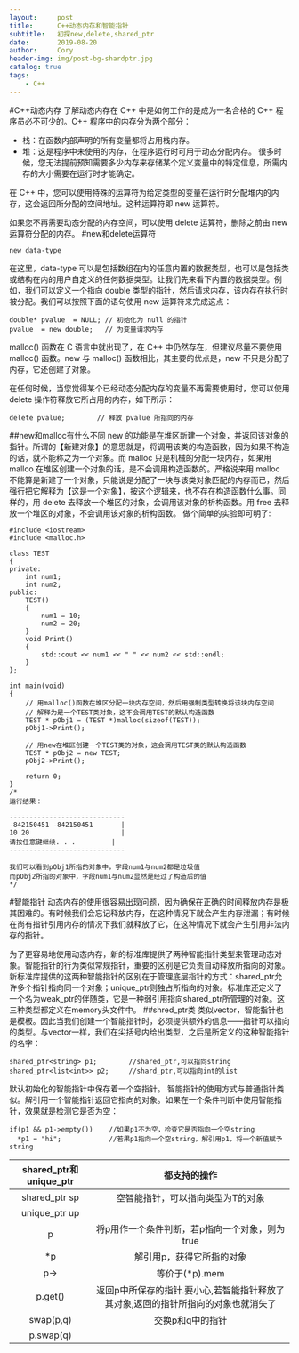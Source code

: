 ```yaml
---
layout:     post
title:      C++动态内存和智能指针
subtitle:   初探new,delete,shared_ptr
date:       2019-08-20
author:     Cory
header-img: img/post-bg-shardptr.jpg
catalog: true
tags:
    - C++
---
```

#C++动态内存
了解动态内存在 C++ 中是如何工作的是成为一名合格的 C++ 程序员必不可少的。C++ 程序中的内存分为两个部分：

- 栈：在函数内部声明的所有变量都将占用栈内存。
- 堆：这是程序中未使用的内存，在程序运行时可用于动态分配内存。
很多时候，您无法提前预知需要多少内存来存储某个定义变量中的特定信息，所需内存的大小需要在运行时才能确定。

在 C++ 中，您可以使用特殊的运算符为给定类型的变量在运行时分配堆内的内存，这会返回所分配的空间地址。这种运算符即 new 运算符。

如果您不再需要动态分配的内存空间，可以使用 delete 运算符，删除之前由 new 运算符分配的内存。
#new和delete运算符
```
new data-type
```
在这里，data-type 可以是包括数组在内的任意内置的数据类型，也可以是包括类或结构在内的用户自定义的任何数据类型。让我们先来看下内置的数据类型。例如，我们可以定义一个指向 double 类型的指针，然后请求内存，该内存在执行时被分配。我们可以按照下面的语句使用 new 运算符来完成这点：
```
double* pvalue  = NULL; // 初始化为 null 的指针
pvalue  = new double;   // 为变量请求内存
```
malloc() 函数在 C 语言中就出现了，在 C++ 中仍然存在，但建议尽量不要使用 malloc() 函数。new 与 malloc() 函数相比，其主要的优点是，new 不只是分配了内存，它还创建了对象。

在任何时候，当您觉得某个已经动态分配内存的变量不再需要使用时，您可以使用 delete 操作符释放它所占用的内存，如下所示：
```
delete pvalue;        // 释放 pvalue 所指向的内存
```
##new和malloc有什么不同
new 的功能是在堆区新建一个对象，并返回该对象的指针。所谓的【新建对象】的意思就是，将调用该类的构造函数，因为如果不构造的话，就不能称之为一个对象。而 malloc 只是机械的分配一块内存，如果用 mallco 在堆区创建一个对象的话，是不会调用构造函数的。严格说来用 malloc 不能算是新建了一个对象，只能说是分配了一块与该类对象匹配的内存而已，然后强行把它解释为【这是一个对象】，按这个逻辑来，也不存在构造函数什么事。同样的，用 delete 去释放一个堆区的对象，会调用该对象的析构函数。用 free 去释放一个堆区的对象，不会调用该对象的析构函数。
做个简单的实验即可明了:
```
#include <iostream>
#include <malloc.h>

class TEST
{
private:
    int num1;
    int num2;
public:
    TEST()
    {
        num1 = 10;
        num2 = 20;
    }
    void Print()
    {
        std::cout << num1 << " " << num2 << std::endl;
    }
};

int main(void)
{
    // 用malloc()函数在堆区分配一块内存空间，然后用强制类型转换将该块内存空间
    // 解释为是一个TEST类对象，这不会调用TEST的默认构造函数
    TEST * pObj1 = (TEST *)malloc(sizeof(TEST));
    pObj1->Print();

    // 用new在堆区创建一个TEST类的对象，这会调用TEST类的默认构造函数
    TEST * pObj2 = new TEST;
    pObj2->Print();

    return 0;
}
/*
运行结果：

-----------------------------
-842150451 -842150451       |
10 20                       |
请按任意键继续. . .         |
-----------------------------

我们可以看到pObj1所指的对象中，字段num1与num2都是垃圾值
而pObj2所指的对象中，字段num1与num2显然是经过了构造后的值
*/
```
#智能指针
动态内存的使用很容易出现问题，因为确保在正确的时间释放内存是极其困难的。有时候我们会忘记释放内存，在这种情况下就会产生内存泄漏；有时候在尚有指针引用内存的情况下我们就释放了它，在这种情况下就会产生引用非法内存的指针。

 为了更容易地使用动态内存，新的标准库提供了两种智能指针类型来管理动态对象。智能指针的行为类似常规指针，重要的区别是它负责自动释放所指向的对象。新标准库提供的这两种智能指针的区别在于管理底层指针的方式：shared_ptr允许多个指针指向同一个对象；unique_ptr则独占所指向的对象。标准库还定义了一个名为weak_ptr的伴随类，它是一种弱引用指向shared_ptr所管理的对象。这三种类型都定义在memory头文件中。
##shred_ptr类
类似vector，智能指针也是模板。因此当我们创建一个智能指针时，必须提供额外的信息——指针可以指向的类型。与vector一样，我们在尖括号内给出类型，之后是所定义的这种智能指针的名字：
```
shared_ptr<string> p1;        //shared_ptr,可以指向string
shared_ptr<list<int>> p2;     //shard_ptr,可以指向int的list
```
默认初始化的智能指针中保存着一个空指针。
智能指针的使用方式与普通指针类似。解引用一个智能指针返回它指向的对象。如果在一个条件判断中使用智能指针，效果就是检测它是否为空：
```
if(p1 && p1->empty())    //如果p1不为空，检查它是否指向一个空string
  *p1 = "hi";            //若果p1指向一个空string，解引用p1，将一个新值赋予string
```
|shared_ptr和unique_ptr|都支持的操作|
|:-:|:-:|
|shared_ptr<T> sp|空智能指针，可以指向类型为T的对象|
|unique_ptr<T> up||
|p|将p用作一个条件判断，若p指向一个对象，则为true|
|*p|解引用p，获得它所指的对象|
|p->|等价于(*p).mem|
|p.get()|返回p中所保存的指针.要小心,若智能指针释放了其对象,返回的指针所指向的对象也就消失了|
|swap(p,q)|交换p和q中的指针|
|p.swap(q)||

